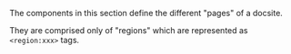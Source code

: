 
The components in this section define the different "pages" of a docsite.

They are comprised only of "regions" which are represented as `<region:xxx>` tags.
